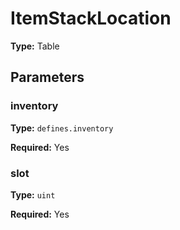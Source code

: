 # ItemStackLocation

**Type:** Table

## Parameters

### inventory

**Type:** `defines.inventory`

**Required:** Yes

### slot

**Type:** `uint`

**Required:** Yes

